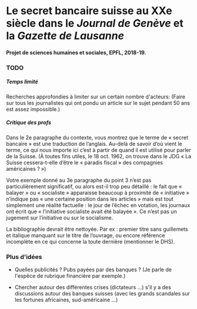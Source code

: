 # Le secret bancaire suisse au XXe siècle dans le _Journal de Genève_ et la _Gazette de Lausanne_

#### Projet de sciences humaines et sociales, EPFL, 2018-19.

### TODO

##### Temps limité

Recherches approfondies à limiter sur un certain nombre d'acteurs: (Faire sur
tous les journalistes qui ont pondu un article sur le sujet pendant 50 ans est
assez impossible.)

##### Critique des profs

Dans le 2e paragraphe du contexte, vous montrez que le terme de « secret
bancaire » est une traduction de l’anglais. Au-delà de savoir d’où vient le
terme, ce qui nous importe ici c’est à partir de quand il est utilisé pour
parler de la Suisse. (À toutes fins utiles, le 18 oct. 1962, on trouve dans le
JDG « La Suisse cessera-t-elle d’être le « paradis fiscal » des compagnies
américaines ? »)

Votre exemple donné au 3e paragraphe du point 3 n’est pas particulièrement
significatif, ou alors est-il trop peu détaillé : le fait que « balayer » ou «
socialiste » apparaisse beaucoup à proximité de « initiative » n’indique pas «
une certaine position dans les articles » mais est tout simplement une réalité
factuelle : le jour de l’échec en votation, les journaux ont écrit que «
l’initiative socialiste avait été balayée ». Ce n’est pas un jugement sur
l’initiative ou sur le socialisme.

La bibliographie devrait être nettoyée. Par ex : premier titre sans guillemets
et italique manquant sur le titre de l’ouvrage, ou encore référence
incomplète en ce qui concerne la toute dernière (mentionner le DHS).


### Plus d'idées

  - Quelles publicités ? Pubs payées par des banques ? (Je parle de l'espèce de
  rubrique financière par exemple.)

  - Chercher autour des différentes crises (dictateurs ...) s'il y a des
    discussions autour des banques suisses (avec les grands scandales sur les
    fortunes africaines, sud-américaine ...)
